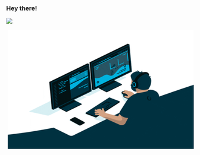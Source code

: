 ### Hey there!

![](https://visitor-badge.glitch.me/badge?page_id=raghu-teg.raghu-teg)


<img align="right" alt="GIF" src="https://github.com/raghu-teg/raghu-teg/blob/main/wfh.gif?raw=true" width="500" height="320" />